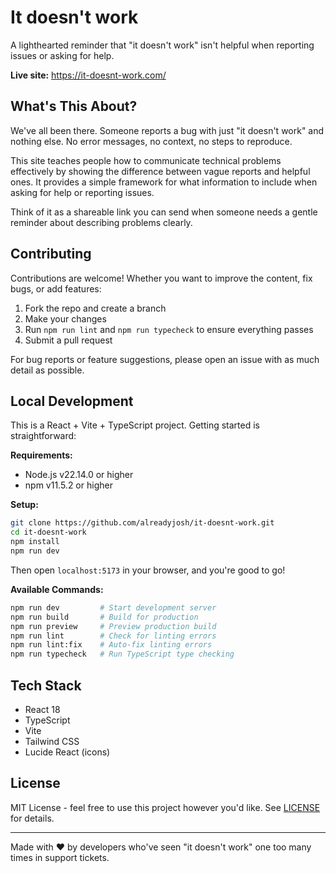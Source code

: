 # It doesn't work

A lighthearted reminder that "it doesn't work" isn't helpful when reporting issues or asking for help.

**Live site:** https://it-doesnt-work.com/

## What's This About?

We've all been there. Someone reports a bug with just "it doesn't work" and nothing else. No error messages, no context, no steps to reproduce. 

This site teaches people how to communicate technical problems effectively by showing the difference between vague reports and helpful ones. It provides a simple framework for what information to include when asking for help or reporting issues.

Think of it as a shareable link you can send when someone needs a gentle reminder about describing problems clearly.

## Contributing

Contributions are welcome! Whether you want to improve the content, fix bugs, or add features:

1. Fork the repo and create a branch
2. Make your changes
3. Run `npm run lint` and `npm run typecheck` to ensure everything passes
4. Submit a pull request

For bug reports or feature suggestions, please open an issue with as much detail as possible.

## Local Development

This is a React + Vite + TypeScript project. Getting started is straightforward:

**Requirements:**
- Node.js v22.14.0 or higher
- npm v11.5.2 or higher

**Setup:**

```bash
git clone https://github.com/alreadyjosh/it-doesnt-work.git
cd it-doesnt-work
npm install
npm run dev
```

Then open `localhost:5173` in your browser, and you're good to go!

**Available Commands:**

```bash
npm run dev         # Start development server
npm run build       # Build for production
npm run preview     # Preview production build
npm run lint        # Check for linting errors
npm run lint:fix    # Auto-fix linting errors
npm run typecheck   # Run TypeScript type checking
```

## Tech Stack

- React 18
- TypeScript
- Vite
- Tailwind CSS
- Lucide React (icons)

## License

MIT License - feel free to use this project however you'd like. See [LICENSE](LICENSE) for details.

---

Made with ❤️ by developers who've seen "it doesn't work" one too many times in support tickets.